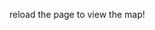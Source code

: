 


reload the page to view the map!
<html> <head> <link href="https://unpkg.com/leaflet@1.7.1/dist/leaflet.css" rel="stylesheet"/> </head> <body> <div id="map" style="width: 100%; height: 900px;"></div>  <script src="https://unpkg.com/leaflet@1.7.1/dist/leaflet.js"></script> <script> var map = L.map('map', { crs: L.CRS.Simple, minZoom: -2, maxZoom: 4,  }); var bounds = [[0, 0], [3000, 4000]]; var image = L.imageOverlay('../../../../../images/dh4b4yelgto51.webp', bounds).addTo(map); map.on('load', function() { map.invalidateSize(); }); map.fitBounds(bounds); </script> </body> </html>


